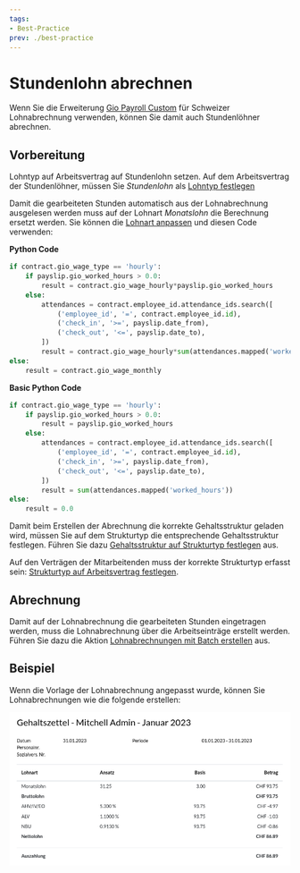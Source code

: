 ```yaml
---
tags:
- Best-Practice
prev: ./best-practice
---
```


# Stundenlohn abrechnen

Wenn Sie die Erweiterung [Gio Payroll Custom](Gio%20Payroll%20Custom.md) für Schweizer Lohnabrechnung verwenden, können Sie damit auch Stundenlöhner abrechnen.

## Vorbereitung

Lohntyp auf Arbeitsvertrag auf Stundenlohn setzen.
Auf dem Arbeitsvertrag der Stundenlöhner, müssen Sie *Stundenlohn* als [Lohntyp festlegen](Gio%20Payroll%20Custom.md#Lohntyp%20festlegen)

Damit die gearbeiteten Stunden automatisch aus der Lohnabrechnung ausgelesen werden muss auf der Lohnart *Monatslohn* die Berechnung ersetzt werden. Sie können die [Lohnart anpassen](Personalabrechnung.md#Lohnart%20anpassen) und diesen Code verwenden:

**Python Code**

```python
if contract.gio_wage_type == 'hourly':
	if payslip.gio_worked_hours > 0.0:
		result = contract.gio_wage_hourly*payslip.gio_worked_hours
	else:
		attendances = contract.employee_id.attendance_ids.search([
			('employee_id', '=', contract.employee_id.id),
			('check_in', '>=', payslip.date_from),
			('check_out', '<=', payslip.date_to),
		])
		result = contract.gio_wage_hourly*sum(attendances.mapped('worked_hours'))
else:
    result = contract.gio_wage_monthly
```

**Basic Python Code**

```python
if contract.gio_wage_type == 'hourly':
	if payslip.gio_worked_hours > 0.0:
		result = payslip.gio_worked_hours
	else:
		attendances = contract.employee_id.attendance_ids.search([
			('employee_id', '=', contract.employee_id.id),
			('check_in', '>=', payslip.date_from),
			('check_out', '<=', payslip.date_to),
		])
		result = sum(attendances.mapped('worked_hours'))
else:
    result = 0.0
```

Damit beim Erstellen der Abrechnung die korrekte Gehaltsstruktur geladen wird, müssen Sie auf dem Strukturtyp die entsprechende Gehaltsstruktur festlegen. Führen Sie dazu [Gehaltsstruktur auf Strukturtyp festlegen](Gio%20Payroll%20Custom.md#Gehaltsstruktur%20auf%20Strukturtyp%20festlegen) aus.

Auf den Verträgen der Mitarbeitenden muss der korrekte Strukturtyp erfasst sein: [Strukturtyp auf Arbeitsvertrag festlegen](Gio%20Payroll%20Custom.md#Strukturtyp%20auf%20Arbeitsvertrag%20festlegen).

## Abrechnung

Damit auf der Lohnabrechnung die gearbeiteten Stunden eingetragen werden, muss die Lohnabrechnung über die Arbeitseinträge erstellt werden. Führen Sie dazu die Aktion [Lohnabrechnungen mit Batch erstellen](Personalabrechnung.md#Lohnabrechnungen%20mit%20Batch%20erstellen) aus.

## Beispiel

Wenn die Vorlage der Lohnabrechnung angepasst wurde, können Sie Lohnabrechnungen wie die folgende erstellen:

![](assets/Best%20Practice%20Stundenlohn%20abrechnen%20Beispiel.png)